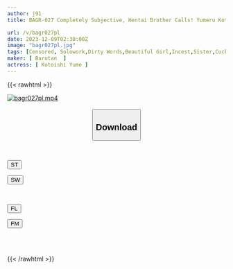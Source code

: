 ```yaml
---
author: j91
title: BAGR-027 Completely Subjective, Hentai Brother Calls! Yumeru Kotoishi, A Little Sister Who Wants To Show Off Her Sex To Her Older Brother, Who Is A Siscon, And Cums As A Little Devil With Her Masochistic Face

url: /v/bagr027pl
date: 2023-12-09T02:30:00Z
image: "bagr027pl.jpg"
tags: [Censored, Solowork,Dirty Words,Beautiful Girl,Incest,Sister,Cuckold	]
maker: [ Barutan  ]
actress: [ Kotoishi Yume ]
---
```



{{< rawhtml >}}

<div class="video" data-videoid="pLLVqeR64YCreKY">
    <a href="javascript:;">
        <img src="/v/bagr027pl/bagr027pl.jpg" width="WIDTH" height="HEIGHT" alt="bagr027pl.mp4" loading="lazy">
    </a>
</div>

<script type="text/javascript" src="https://j91.asia/asset/on-demand-st.js"></script>

<br>
  <link rel="stylesheet" href="https://j91.asia/asset/bs5.css">
  
  <center>
  <button class="btn btn-primary" type="button" data-bs-toggle="collapse" data-bs-target=".multi-collapse" aria-expanded="false" aria-controls="multiCollapseExample1 multiCollapseExample2"><h2>Download</h2></button></center>
</p>
<div class="row">
  <div class="col">
    <div class="collapse multi-collapse" id="multiCollapseExample1">
      <div class="card card-body">
	      	      <br>
<div class="buttons">  
<p><a href="https://streamtape.to/v/pLLVqeR64YCreKY" target="_blank"><button class="btn-hover color-3"><i class="fa fa-download"></i> ST</button></a></p>
<p><a href="https://flaswish.com/bf7umbe7lhz9" target="_blank"><button class="btn-hover color-2"><i class="fa fa-download"></i> SW</button></a></p></div>
    </div>
  </div>
</div>
  <div class="col">
    <div class="collapse multi-collapse" id="multiCollapseExample2">
      <div class="card card-body">
	      <br>
<div class="buttons">
<p><a href="javascript:;" target="_blank"><button class="btn-hover color-9"><i class="fa fa-download"></i> FL</button></a></p>
<p><a href="javascript:;" target="_blank"><button class="btn-hover color-8"><i class="fa fa-download"></i> FM</button></a></p></div>
<br><br>
      </div>
    </div>
  </div>
</div>

{{< /rawhtml >}}